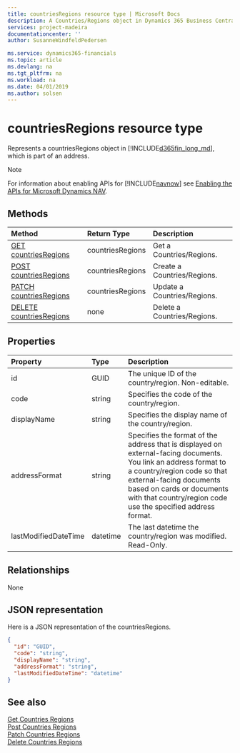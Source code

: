 ```yaml
---
title: countriesRegions resource type | Microsoft Docs
description: A Countries/Regions object in Dynamics 365 Business Central. 
services: project-madeira
documentationcenter: ''
author: SusanneWindfeldPedersen

ms.service: dynamics365-financials
ms.topic: article
ms.devlang: na
ms.tgt_pltfrm: na
ms.workload: na
ms.date: 04/01/2019
ms.author: solsen
---
```


# countriesRegions resource type
Represents a countriesRegions object in [!INCLUDE[d365fin_long_md](../../includes/d365fin_long_md.md)], which is part of an address.

> [!NOTE]  
> For information about enabling APIs for [!INCLUDE[navnow](../../includes/navnow_md.md)] see [Enabling the APIs for Microsoft Dynamics NAV](../enabling-apis-for-dynamics-nav.md).

## Methods

| Method                                                              | Return Type    |Description                |
|:--------------------------------------------------------------------|:---------------|:--------------------------|
|[GET countriesRegions](../api/dynamics_countriesregions_get.md)      |countriesRegions|Get a Countries/Regions.   |
|[POST countriesRegions](../api/dynamics_create_countriesregions.md)  |countriesRegions|Create a Countries/Regions.|
|[PATCH countriesRegions](../api/dynamics_countriesregions_update.md) |countriesRegions|Update a Countries/Regions.|
|[DELETE countriesRegions](../api/dynamics_countriesregions_delete.md)|none            |Delete a Countries/Regions.|

## Properties

| Property       | Type       |Description                                                  |
|:---------------|:-----------|:------------------------------------------------------------|
|id              |GUID        |The unique ID of the country/region. Non-editable.           |
|code            |string      |Specifies the code of the country/region.                    |
|displayName     |string      |Specifies the display name of the country/region.            |
|addressFormat   |string      |Specifies the format of the address that is displayed on external-facing documents. You link an address format to a country/region code so that external-facing documents based on cards or documents with that country/region code use the specified address format.|
|lastModifiedDateTime|datetime|The last datetime the country/region was modified. Read-Only.|  


## Relationships
None

## JSON representation

Here is a JSON representation of the countriesRegions.


```json
{
  "id": "GUID",
  "code": "string",
  "displayName": "string",
  "addressFormat": "string",
  "lastModifiedDateTime": "datetime"
}
```

## See also
  
[Get Countries Regions](../api/dynamics_countriesregions_get.md)  
[Post Countries Regions](../api/dynamics_create_countriesregions.md)  
[Patch Countries Regions](../api/dynamics_countriesregions_update.md)  
[Delete Countries Regions](../api/dynamics_countriesregions_delete.md)  
